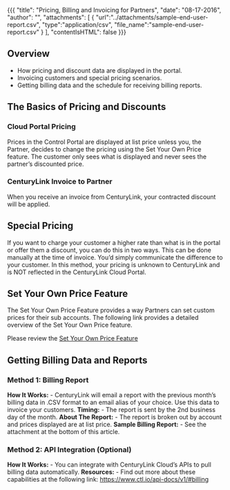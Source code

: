 {{{
  "title": "Pricing, Billing and Invoicing for Partners",
  "date": "08-17-2016",
  "author": "",
  "attachments": [
    {
      "url":"../attachments/sample-end-user-report.csv",
      "type":"application/csv",
      "file_name":"sample-end-user-report.csv"
    }
  ],
  "contentIsHTML": false
}}}

## Overview
* How pricing and discount data are displayed in the portal.
* Invoicing customers and special pricing scenarios.
* Getting billing data and the schedule for receiving billing reports.

## The Basics of Pricing and Discounts

### Cloud Portal Pricing
Prices in the Control Portal are displayed at list price unless you, the Partner, decides to change the pricing using the Set Your Own Price feature. The customer only sees what is displayed and never sees the partner’s discounted price.

### CenturyLink Invoice to Partner
When you receive an invoice from CenturyLink, your contracted discount will be applied.

## Special Pricing

If you want to charge your customer a higher rate than what is in the portal or offer them a discount, you can do this in two ways.
This can be done manually at the time of invoice.  You’d simply communicate the difference to your customer.  In this method, your pricing is unknown to CenturyLink and is NOT reflected in the CenturyLink Cloud Portal.  

## Set Your Own Price Feature
The Set Your Own Price Feature provides a way Partners can set custom prices for their sub accounts.  The following link provides a detailed overview of the Set Your Own Price feature.

Please review the [Set Your Own Price Feature](../General/setting-prices-for-sub-accounts.md)

## Getting Billing Data and Reports

### Method 1: Billing Report
**How It Works:** - CenturyLink will email a report with the previous month’s billing data in .CSV format to an email alias of your choice.  Use this data to invoice your customers.
**Timing:** - The report is sent by the 2nd business day of the month.
**About The Report:** - The report is broken out by account and prices displayed are at list price.
**Sample Billing Report:** - See the attachment at the bottom of this article.

### Method 2: API Integration (Optional)
**How It Works:** - You can integrate with CenturyLink Cloud’s APIs to pull billing data automatically.
**Resources:** - Find out more about these capabilities at the following link: https://www.ctl.io/api-docs/v1/#billing
